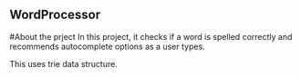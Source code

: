 ## WordProcessor

#About the prject
In this project, it checks if a word is spelled correctly and recommends autocomplete options as a user types. 

This uses trie data structure. 
